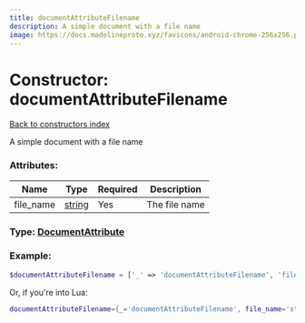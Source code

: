 ```yaml
---
title: documentAttributeFilename
description: A simple document with a file name
image: https://docs.madelineproto.xyz/favicons/android-chrome-256x256.png
---
```

# Constructor: documentAttributeFilename  
[Back to constructors index](index.md)



A simple document with a file name

### Attributes:

| Name     |    Type       | Required | Description |
|----------|---------------|----------|-------------|
|file\_name|[string](../types/string.md) | Yes|The file name|



### Type: [DocumentAttribute](../types/DocumentAttribute.md)


### Example:

```php
$documentAttributeFilename = ['_' => 'documentAttributeFilename', 'file_name' => 'string'];
```  


Or, if you're into Lua:

```lua
documentAttributeFilename={_='documentAttributeFilename', file_name='string'}

```


